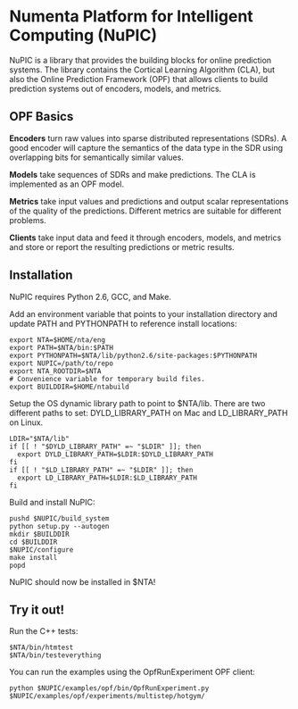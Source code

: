 Numenta Platform for Intelligent Computing (NuPIC)
=====

NuPIC is a library that provides the building blocks for online prediction systems.  The library contains the Cortical Learning Algorithm (CLA), but also the Online Prediction Framework (OPF) that allows clients to build prediction systems out of encoders, models, and metrics.

OPF Basics
----------

__Encoders__ turn raw values into sparse distributed representations (SDRs).  A good encoder will capture the semantics of the data type in the SDR using overlapping bits for semantically similar values.

__Models__ take sequences of SDRs and make predictions.  The CLA is implemented as an OPF model.

__Metrics__ take input values and predictions and output scalar representations of the quality of the predictions.  Different metrics are suitable for different problems.

__Clients__ take input data and feed it through encoders, models, and metrics and store or report the resulting predictions or metric results.

Installation
------------

NuPIC requires Python 2.6, GCC, and Make.

Add an environment variable that points to your installation directory and
update PATH and PYTHONPATH to reference install locations:

    export NTA=$HOME/nta/eng
    export PATH=$NTA/bin:$PATH
    export PYTHONPATH=$NTA/lib/python2.6/site-packages:$PYTHONPATH
    export NUPIC=/path/to/repo
    export NTA_ROOTDIR=$NTA
    # Convenience variable for temporary build files.
    export BUILDDIR=$HOME/ntabuild

Setup the OS dynamic library path to point to $NTA/lib. There are two
different paths to set: DYLD_LIBRARY_PATH on Mac and LD_LIBRARY_PATH on
Linux.

    LDIR="$NTA/lib"
    if [[ ! "$DYLD_LIBRARY_PATH" =~ "$LDIR" ]]; then
      export DYLD_LIBRARY_PATH=$LDIR:$DYLD_LIBRARY_PATH
    fi
    if [[ ! "$LD_LIBRARY_PATH" =~ "$LDIR" ]]; then
      export LD_LIBRARY_PATH=$LDIR:$LD_LIBRARY_PATH
    fi

Build and install NuPIC:

    pushd $NUPIC/build_system
    python setup.py --autogen
    mkdir $BUILDDIR
    cd $BUILDDIR
    $NUPIC/configure
    make install
    popd

NuPIC should now be installed in $NTA!

Try it out!
-----------
Run the C++ tests:

    $NTA/bin/htmtest
    $NTA/bin/testeverything

You can run the examples using the OpfRunExperiment OPF client:

    python $NUPIC/examples/opf/bin/OpfRunExperiment.py $NUPIC/examples/opf/experiments/multistep/hotgym/

